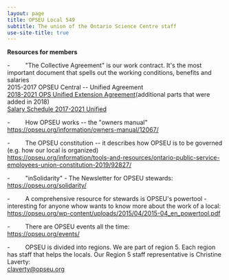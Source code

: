 ```yaml
---
layout: page
title: OPSEU Local 549
subtitle: The union of the Ontario Science Centre staff
use-site-title: true
---
```


**Resources for members**

-         "The Collective Agreement" is our work contract. It's the most important document that spells out the working conditions, benefits and salaries\
2015-2017 OPSEU Central -- Unified Agreement\
[2018-2021 OPS Unified Extension Agreement](https://opseu.org/wp-content/uploads/2018/05/2018-2021_ops_unified_extension_agreement.pdf)(additional parts that were added in 2018)\
[Salary Schedule 2017-2021 Unified](https://opseu.org/wp-content/uploads/2019/05/copy_of_opseu_salary_schedule_2017-2021_unified_send.pdf)

-         How OPSEU works -- the "owners manual"\
<https://opseu.org/information/owners-manual/12067/>

-         The OPSEU constitution -- it describes how OPSEU is to be governed (e.g. how our local is organized)\
<https://opseu.org/information/tools-and-resources/ontario-public-service-employees-union-constitution-2019/92827/>

-         "inSolidarity" - The Newsletter for OPSEU stewards:\
<https://opseu.org/solidarity/>

-         A comprehensive resource for stewards is OPSEU's powertool - interesting for anyone whow wants to know more about the work of a local:\
<https://opseu.org/wp-content/uploads/2015/04/2015-04_en_powertool.pdf>


-         There are OPSEU events all the time:\
<https://opseu.org/events/>

-         OPSEU is divided into regions. We are part of region 5. Each region has staff that helps the locals. Our Region 5 staff representative is Christine Laverty:\
<claverty@opseu.org>
